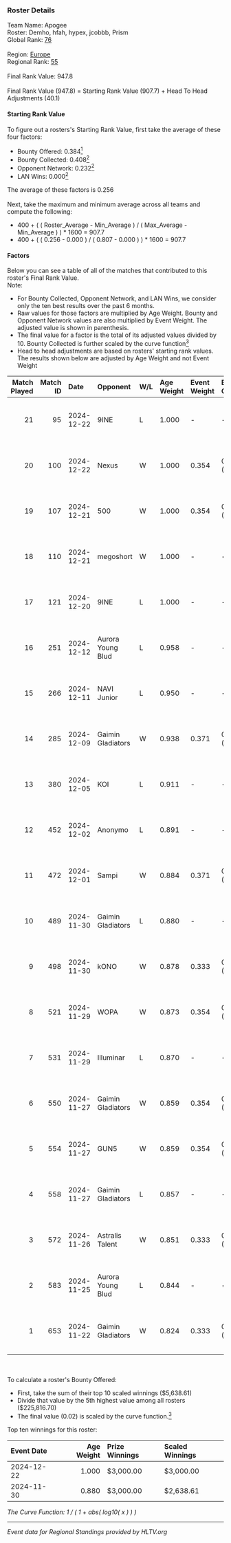 ### Roster Details<br />
Team Name: Apogee<br />
Roster: Demho, hfah, hypex, jcobbb, Prism<br />
Global Rank: [76](../../standings_global_2025_01_17.md)<br />
<br />
Region: [Europe]( ../../standings_europe_2025_01_17.md)<br />
Regional Rank: [55]( ../../standings_europe_2025_01_17.md)<br />
<br />
Final Rank Value:  947.8<br />
<br />
Final Rank Value (947.8) = Starting Rank Value (907.7) + Head To Head Adjustments (40.1)<br />

#### Starting Rank Value<br />
To figure out a rosters's Starting Rank Value, first take the average of these four factors:<br />
- Bounty Offered: 0.384[<sup>1</sup>](#table2)
- Bounty Collected: 0.408[<sup>2</sup>](#table1)
- Opponent Network: 0.232[<sup>2</sup>](#table1)
- LAN Wins: 0.000[<sup>2</sup>](#table1)

The average of these factors is 0.256<br />
<br />
Next, take the maximum and minimum average across all teams and compute the following:<br />
- 400 + ( ( Roster_Average - Min_Average ) / ( Max_Average - Min_Average ) ) * 1600 = 907.7
- 400 + ( ( 0.256 - 0.000 ) / ( 0.807 - 0.000 ) ) * 1600 = 907.7


#### Factors<br />
Below you can see a table of all of the matches that contributed to this roster's Final Rank Value.<br />
Note:<br />

- For Bounty Collected, Opponent Network, and LAN Wins, we consider only the ten best results over the past 6 months.
- Raw values for those factors are multiplied by Age Weight. Bounty and Opponent Network values are also multiplied by Event Weight. The adjusted value is shown in parenthesis.
- The final value for a factor is the total of its adjusted values divided by 10. Bounty Collected is further scaled by the curve function[<sup>3</sup>](#curveFunction)
- Head to head adjustments are based on rosters' starting rank values. The results shown below are adjusted by Age Weight and not Event Weight
<span id="table1"></span><br />


| Match Played | Match ID | Date       | Opponent          | W/L | Age Weight | Event Weight | Bounty Collected | Opponent Network | LAN Wins  | H2H Adj. | Roster                            |
| -: | -: | :- | :- | :- | :- | :- | :- | :- | :- | -: | :- |
|           21 |       95 | 2024-12-22 | 9INE              | L   | 1.000      | -            | -                | -                | -         |   -12.44 | Demho, hfah, hypex, jcobbb, Prism |
|           20 |      100 | 2024-12-22 | Nexus             | W   | 1.000      | 0.354        | 0.401 (0.142)    | 0.766 (0.271)    | 0 (0.000) |    26.89 | Demho, hfah, hypex, jcobbb, Prism |
|           19 |      107 | 2024-12-21 | 500               | W   | 1.000      | 0.354        | 0.060 (0.021)    | 0.855 (0.303)    | 0 (0.000) |    22.26 | Demho, hfah, hypex, jcobbb, Prism |
|           18 |      110 | 2024-12-21 | megoshort         | W   | 1.000      | -            | -                | -                | 0 (0.000) |     2.70 | Demho, hfah, hypex, jcobbb, Prism |
|           17 |      121 | 2024-12-20 | 9INE              | L   | 1.000      | -            | -                | -                | -         |   -12.61 | Demho, hfah, hypex, jcobbb, Prism |
|           16 |      251 | 2024-12-12 | Aurora Young Blud | L   | 0.958      | -            | -                | -                | -         |   -12.83 | Demho, hfah, hypex, jcobbb, Prism |
|           15 |      266 | 2024-12-11 | NAVI Junior       | L   | 0.950      | -            | -                | -                | -         |    -8.68 | Demho, hfah, hypex, jcobbb, Prism |
|           14 |      285 | 2024-12-09 | Gaimin Gladiators | W   | 0.938      | 0.371        | 0.080 (0.028)    | 0.873 (0.303)    | 0 (0.000) |    16.17 | Demho, hfah, hypex, jcobbb, Prism |
|           13 |      380 | 2024-12-05 | KOI               | L   | 0.911      | -            | -                | -                | -         |   -12.88 | Demho, hfah, hypex, jcobbb, Prism |
|           12 |      452 | 2024-12-02 | Anonymo           | L   | 0.891      | -            | -                | -                | -         |   -19.00 | Demho, hfah, hypex, jcobbb, Prism |
|           11 |      472 | 2024-12-01 | Sampi             | W   | 0.884      | 0.371        | 0.041 (0.014)    | 0.280 (0.092)    | 0 (0.000) |    14.07 | Demho, hfah, hypex, jcobbb, Prism |
|           10 |      489 | 2024-11-30 | Gaimin Gladiators | L   | 0.880      | -            | -                | -                | -         |   -10.91 | Demho, hfah, hypex, jcobbb, Prism |
|            9 |      498 | 2024-11-30 | kONO              | W   | 0.878      | 0.333        | 0.045 (0.013)    | 0.739 (0.216)    | 0 (0.000) |    11.32 | Demho, hfah, hypex, jcobbb, Prism |
|            8 |      521 | 2024-11-29 | WOPA              | W   | 0.873      | 0.354        | 0.061 (0.019)    | 0.608 (0.188)    | 0 (0.000) |    13.43 | Demho, hfah, hypex, jcobbb, Prism |
|            7 |      531 | 2024-11-29 | Illuminar         | L   | 0.870      | -            | -                | -                | -         |   -15.54 | Demho, hfah, hypex, jcobbb, Prism |
|            6 |      550 | 2024-11-27 | Gaimin Gladiators | W   | 0.859      | 0.354        | 0.080 (0.024)    | 0.873 (0.266)    | 0 (0.000) |    16.11 | Demho, hfah, hypex, jcobbb, Prism |
|            5 |      554 | 2024-11-27 | GUN5              | W   | 0.859      | 0.354        | 0.224 (0.068)    | 1.000 (0.304)    | 0 (0.000) |    20.23 | Demho, hfah, hypex, jcobbb, Prism |
|            4 |      558 | 2024-11-27 | Gaimin Gladiators | L   | 0.857      | -            | -                | -                | -         |   -10.54 | Demho, hfah, hypex, jcobbb, Prism |
|            3 |      572 | 2024-11-26 | Astralis Talent   | W   | 0.851      | 0.333        | 0.005 (0.001)    | 0.479 (0.136)    | 0 (0.000) |     8.39 | Demho, hfah, hypex, jcobbb, Prism |
|            2 |      583 | 2024-11-25 | Aurora Young Blud | L   | 0.844      | -            | -                | -                | -         |   -11.89 | Demho, hfah, hypex, jcobbb, Prism |
|            1 |      653 | 2024-11-22 | Gaimin Gladiators | W   | 0.824      | 0.333        | 0.080 (0.022)    | 0.873 (0.240)    | -         |    15.85 | Demho, hfah, hypex, jcobbb, Prism |

<br />
<span id="table2"></span><br />
To calculate a roster's Bounty Offered:<br />

- First, take the sum of their top 10 scaled winnings ($5,638.61)
- Divide that value by the 5th highest value among all rosters ($225,816.70)
- The final value (0.02) is scaled by the curve function.[<sup>3</sup>](#curveFunction)

Top ten winnings for this roster:<br />

| Event Date | Age Weight | Prize Winnings | Scaled Winnings |
| :- | -: | :- | :- |
| 2024-12-22 |      1.000 | $3,000.00      | $3,000.00       |
| 2024-11-30 |      0.880 | $3,000.00      | $2,638.61       |


<span id="curveFunction"></span>_The Curve Function: 1 / ( 1 + abs( log10( x ) ) )_<br />

---
_Event data for Regional Standings provided by HLTV.org_<br />
